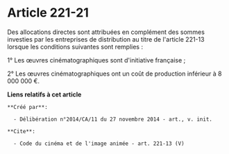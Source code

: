 # Article 221-21

Des allocations directes sont attribuées en complément des sommes investies par les entreprises de distribution au titre de
l'article 221-13 lorsque les conditions suivantes sont remplies : 

1° Les œuvres cinématographiques sont d'initiative française ; 

2° Les œuvres cinématographiques ont un coût de production inférieur à 8 000 000 €.

**Liens relatifs à cet article**

	**Créé par**:

	  - Délibération n°2014/CA/11 du 27 novembre 2014 - art., v. init.

	**Cite**:

	  - Code du cinéma et de l'image animée - art. 221-13 (V)
